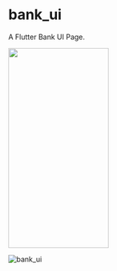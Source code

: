 # bank_ui

A Flutter Bank UI Page.

<img src="https://camo.githubusercontent.com/..." data-canonical-src="https://gyazo.com/eb5c5741b6a9a16c692170a41a49c858.png" width="200" height="400" />

![bank_ui](https://user-images.githubusercontent.com/43071332/61110282-8a190c80-a4a4-11e9-9c58-bb56bb681bc6.jpg)
